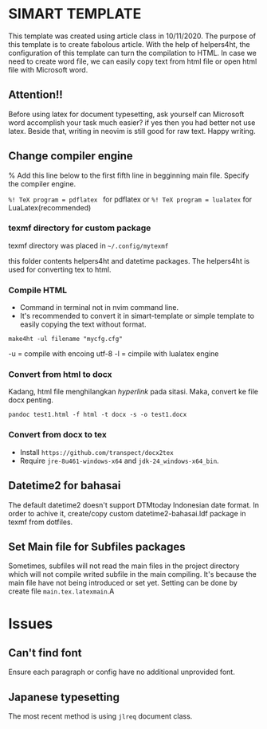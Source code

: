 # SIMART TEMPLATE

This template was created using article class in 10/11/2020. The purpose of this template is to create fabolous article. With the help of helpers4ht, the configuration of this template can turn the compilation to HTML. In case we need to create word file, we can easily copy text from html file or open html file with Microsoft word.

## Attention!!

Before using latex for document typesetting, ask yourself can Microsoft word accomplish your task much easier? if yes then you had better not use latex. Beside that, writing in neovim is still good for raw text. Happy writing.

## Change compiler engine

% Add this line below to the first fifth line in begginning main file. Specify the compiler engine.

`%! TeX program = pdflatex ` for pdflatex
or
`%! TeX program = lualatex` for LuaLatex(recommended)

### texmf directory for custom package

texmf directory was placed in `~/.config/mytexmf`

this folder contents helpers4ht and datetime packages. The helpers4ht is used for converting tex to html.

### Compile HTML

- Command in terminal not in nvim command line.
- It's recommended to convert it in simart-template or simple template to easily copying the text without format.

`make4ht -ul filename "mycfg.cfg"`

-u = compile with encoing utf-8
-l = cimpile with lualatex engine

### Convert from html to docx

Kadang, html file menghilangkan _hyperlink_ pada sitasi. Maka, convert ke file docx penting.

`pandoc test1.html -f html -t docx -s -o test1.docx`

### Convert from docx to tex

- Install `https://github.com/transpect/docx2tex`
- Require `jre-8u461-windows-x64` and `jdk-24_windows-x64_bin`.

## Datetime2 for bahasai

The default datetime2 doesn't support DTMtoday Indonesian date format. In order to achive it, create/copy custom datetime2-bahasai.ldf package in texmf from dotfiles.

## Set Main file for Subfiles packages

Sometimes, subfiles will not read the main files in the project directory which will not compile writed subfile in the main compiling. It's because the main file have not being introduced or set yet. Setting can be done by create file `main.tex.latexmain`.A

# Issues

## Can't find font

Ensure each paragraph or config have no additional unprovided font.

## Japanese typesetting

The most recent method is using `jlreq` document class.
